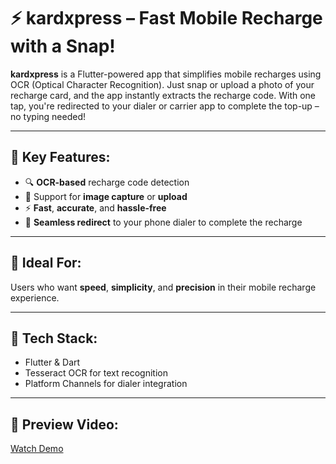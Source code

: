 # ⚡ kardxpress – Fast Mobile Recharge with a Snap!

**kardxpress** is a Flutter-powered app that simplifies mobile recharges using OCR (Optical Character Recognition). Just snap or upload a photo of your recharge card, and the app instantly extracts the recharge code. With one tap, you're redirected to your dialer or carrier app to complete the top-up – no typing needed!

---

## 🔑 Key Features:
- 🔍 **OCR-based** recharge code detection
- 📸 Support for **image capture** or **upload**
- ⚡ **Fast**, **accurate**, and **hassle-free**
- 🔁 **Seamless redirect** to your phone dialer to complete the recharge

---

## 🎯 Ideal For:
Users who want **speed**, **simplicity**, and **precision** in their mobile recharge experience.

---

## 🚀 Tech Stack:
- Flutter & Dart  
- Tesseract OCR for text recognition  
- Platform Channels for dialer integration  

---

## 🎥 Preview Video:
[Watch Demo](https://drive.google.com/file/d/1asEZ8Th3SqFKD8rEv-39YN7jx5C079Tz/view?usp=sharing)

